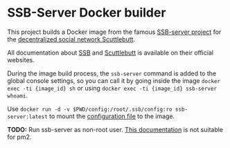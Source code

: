 # SSB-Server Docker builder


This project builds a Docker image from the famous [SSB-server project](https://github.com/ssbc/ssb-server) for the [decentralized social network Scuttlebutt](https://scuttlebutt.nz).

All documentation about [SSB](https://ssbc.github.io) and [Scuttlebutt](https://scuttlebutt.nz/docs/) is available on their official websites.

During the image build process, the `ssb-server` command is added to the global console settings, so you can call it by going inside the image `docker exec -ti {image_id} sh` or using `docker exec -ti {image_id} ssb-server whoami`.

Use `docker run -d -v $PWD/config:/root/.ssb/config:ro ssb-server:latest` to mount the [configuration file](https://github.com/ssbc/ssb-config) to the image.

**TODO:**
Run ssb-server as non-root user.
[This documentation](https://github.com/keymetrics/docker-pm2/issues/21) is not suitable for pm2.
